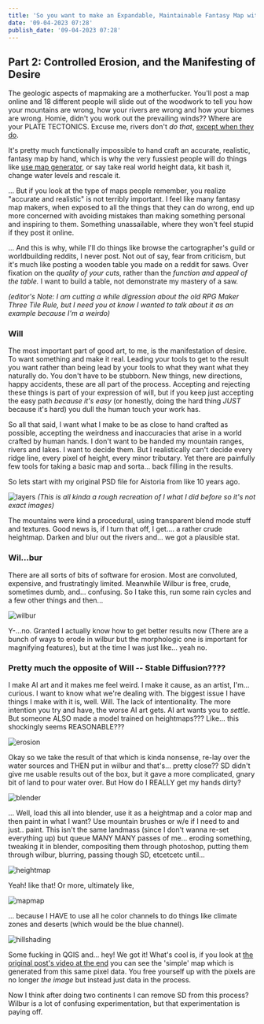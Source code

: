 ```yaml
---
title: 'So you want to make an Expandable, Maintainable Fantasy Map without making a single reasonable choice: Cartography for the Utterly Deranged (Part 2)'
date: '09-04-2023 07:28'
publish_date: '09-04-2023 07:28'
---
```


## Part 2: Controlled Erosion, and the Manifesting of Desire

The geologic aspects of mapmaking are a motherfucker. You'll post a map online and 18 different people will slide out of the woodwork to tell you how your mountains are wrong, how your rivers are wrong and how your biomes are wrong. Homie, didn't you work out the prevailing winds?? Where are your PLATE TECTONICS. Excuse me, rivers don't *do that*, [except when they do](https://en.wikipedia.org/wiki/Distributary).

It's pretty much functionally impossible to hand craft an accurate, realistic, fantasy map by hand, which is why the very fussiest people will do things like [use map generator](https://azgaar.github.io/Fantasy-Map-Generator/), or say take real world height data, kit bash it, change water levels and rescale it. 

... But if you look at the type of maps people remember, you realize "accurate and realistic" is not terribly important. I feel like many fantasy map makers, when exposed to all the things that they can do wrong, end up more concerned with avoiding mistakes than making something personal and inspiring to them. Something unassailable, where they won't feel stupid if they post it online.

... And this is why, while I'll do things like browse the cartographer's guild or worldbuilding reddits, I never post. Not out of say, fear from criticism, but it's much like posting a wooden table you made on a reddit for saws. Over fixation on the *quality of your cuts*, rather than the *function and appeal of the table.* I want to build a table, not demonstrate my mastery of a saw.

*(editor's Note: I am cutting a while digression about the old RPG Maker Three Tile Rule, but I need you ot know I wanted to talk about it as an example because I'm a weirdo)*

### Will

The most important part of good art, to me, is the manifestation of desire. To want something and make it real. Leading your tools to get to the result you want rather than being lead by your tools to what they want what they naturally do. You don't have to be stubborn. New things, new directions, happy accidents, these are all part of the process. Accepting and rejecting these things is part of your expression of will, but if you keep just accepting the easy path *because it's easy* (or honestly, doing the hard thing *JUST* because it's hard) you dull the human touch your work has.
 
So all that said, I want what I make to be as close to hand crafted as possible, accepting the weirdness and inaccuracies that arise in a world crafted by human hands. I don't want to be handed my mountain ranges, rivers and lakes. I want to decide them. But I realistically can't decide every ridge line, every pixel of height, every minor tributary. Yet there are painfully few tools for taking a basic map and sorta... back filling in the results. 

So lets start with my original PSD file for Aistoria from like 10 years ago.

![layers](layers.png "layers")
*(This is all kinda a rough recreation of I what I did before so it's not exact images)*

The mountains were kind a procedural, using transparent blend mode stuff and textures. Good news is, if I turn that off, I get.... a rather crude heightmap. Darken and blur out the rivers and... we got a plausible stat.

### Wil...bur

There are all sorts of bits of software for erosion. Most are convoluted, expensive, and frustratingly limited. Meanwhile Wilbur is free, crude, sometimes dumb, and... confusing. So I take this, run some rain cycles and a few other things and then...

![wilbur](wilbur.png "wilbur")

Y-...no. Granted I actually know how to get better results now (There are a bunch of ways to erode in wilbur but the morphologic one is important for magnifying features), but at the time I was just like... yeah no.

### Pretty much the opposite of Will -- Stable Diffusion????

I make AI art and it makes me feel weird. I make it cause, as an artist, I'm... curious. I want to know what we're dealing with. The biggest issue I have things I make with it is, well. Will. The lack of intentionality. The more intention you try and have, the worse AI art gets. AI art wants you to *settle*. But someone ALSO made a model trained on heightmaps??? Like... this shockingly seems REASONABLE???

![erosion](erosion.png "erosion")

Okay so we take the result of that which is kinda nonsense, re-lay over the water sources and THEN put in wilbur and that's... pretty close?? SD didn't give me usable results out of the box, but it gave a more complicated, gnary bit of land to pour water over. But How do I REALLY get my hands dirty?

![blender](blender.png "blender")

... Well, load this all into blender, use it as a heightmap and a color map and then paint in what I want? Use mountain brushes or w/e if I need to and just.. paint. This isn't the same landmass (since I don't wanna re-set everything up) but queue MANY MANY passes of me... eroding something, tweaking it in blender, compositing them through photoshop, putting them through wilbur, blurring, passing though SD, etcetcetc until...

![heightmap](heightmap.png "heightmap")

Yeah! like that! Or more, ultimately like, 

![mapmap](mapmap.png "mapmap")

... because I HAVE to use all he color channels to do things like climate zones and deserts (which would be the blue channel).

![hillshading](hillshading.png "hillshading")

Some fucking in QGIS and... hey! We got it! What's cool is, if you look at [the original post's video at the end](/personal/so-you-want-to-make-an-expandable-maintainable-fantasy-map-part1/) you can see the 'simple' map which is generated from this same pixel data. You free yourself up with the pixels are no longer *the image* but instead just data in the process.

 Now I think after doing two continents I can remove SD from this process? Wilbur is a lot of confusing experimentation, but that experimentation is paying off.